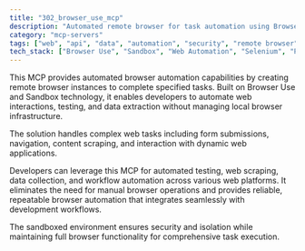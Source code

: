 ```yaml
---
title: "302_browser_use_mcp"
description: "Automated remote browser for task automation using Browser Use and Sandbox technology"
category: "mcp-servers"
tags: ["web", "api", "data", "automation", "security", "remote browser", "testing", "data extraction"]
tech_stack: ["Browser Use", "Sandbox", "Web Automation", "Selenium", "Playwright", "dynamic web applications"]
---
```


This MCP provides automated browser automation capabilities by creating remote browser instances to complete specified tasks. Built on Browser Use and Sandbox technology, it enables developers to automate web interactions, testing, and data extraction without managing local browser infrastructure. 

The solution handles complex web tasks including form submissions, navigation, content scraping, and interaction with dynamic web applications.

Developers can leverage this MCP for automated testing, web scraping, data collection, and workflow automation across various web platforms. It eliminates the need for manual browser operations and provides reliable, repeatable browser automation that integrates seamlessly with development workflows. 

The sandboxed environment ensures security and isolation while maintaining full browser functionality for comprehensive task execution.
